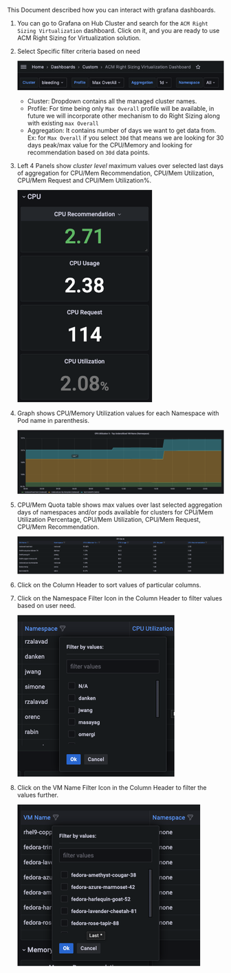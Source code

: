 This Document described how you can interact with grafana dashboards. 

1. You can go to Grafana on Hub Cluster and search for the `ACM Right Sizing Virtualization` dashboard. Click on it, and you are ready to use ACM Right Sizing for Virtualization solution.

2. Select Specific filter criteria based on need

    ![Filters](../../data-assets/rs-virtualization/images/vm-filter.png)

   * Cluster: Dropdown contains all the managed cluster names.
   * Profile: For time being only `Max Overall` profile will be available, in future we will incorporate other mechanism to do Right Sizing along with existing `max Overall`
   * Aggregation: It contains number of days we want to get data from. Ex: for `Max Overall` if you select `30d` that means we are looking for 30 days peak/max value for the CPU/Memory and looking for recommendation based on `30d` data points. 

3. Left 4 Panels show *cluster level* maximum values over selected last days of aggregation for CPU/Mem Recommendation, CPU/Mem Utilization, CPU/Mem Request and CPU/Mem Utilization%.

    ![Left Panels](../../data-assets/rs-virtualization/images/vm-left-panel.png)

4. Graph shows CPU/Memory Utilization values for each Namespace with Pod name in parenthesis.

    ![Graph](../../data-assets/rs-virtualization/images/vm-graph.png)

5. CPU/Mem Quota table shows max values over last selected aggregation days of namespaces and/or pods available for clusters for CPU/Mem Utilization Percentage, CPU/Mem Utilization, CPU/Mem Request, CPU/Mem Recommendation.

    ![Table](../../data-assets/rs-virtualization/images/vm-table.png)

6. Click on the Column Header to sort values of particular columns.

7. Click on the Namespace Filter Icon in the Column Header to filter values based on user need.

    ![Namespace Filter](../../data-assets/rs-virtualization/images/vm-namespace-filter.png)

8. Click on the VM Name Filter Icon in the Column Header to filter the values further.

    ![VM Filter](../../data-assets/rs-virtualization/images/vm-pod-filter.png)
